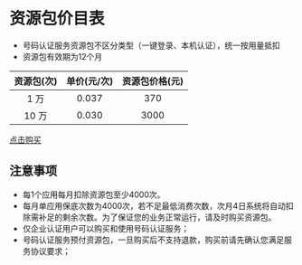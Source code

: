 # 资源包价目表

* 号码认证服务资源包不区分类型（一键登录、本机认证），统一按用量抵扣
* 资源包有效期为12个月

| 资源包(次)   | 单价(元/次) | 资源包价格(元) | 
| :----------: | :-----------: | :----------: | 
|1 万|0.037|370|
|10 万|0.030|3000|



[点击购买](https://console.ucloud.cn/unvs/buy)


## 注意事项

- 每1个应用每月扣除资源包至少4000次。
- 每月单应用保底次数为4000次，若不足最低消费次数，次月4日系统将自动扣除需补足的剩余次数。为了保证您的业务正常运行，请及时购买资源包。
- 仅企业认证用户可以购买和使用号码认证服务；
- 号码认证服务预付资源包，一旦购买后不支持退款，购买前请先确认您满足服务协议要求；
